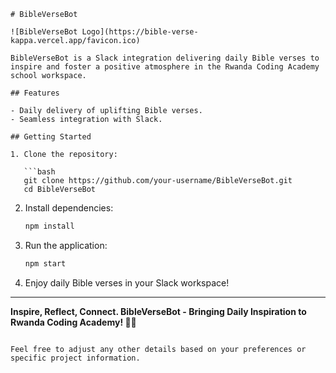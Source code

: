 ```
# BibleVerseBot

![BibleVerseBot Logo](https://bible-verse-kappa.vercel.app/favicon.ico)

BibleVerseBot is a Slack integration delivering daily Bible verses to inspire and foster a positive atmosphere in the Rwanda Coding Academy school workspace.

## Features

- Daily delivery of uplifting Bible verses.
- Seamless integration with Slack.

## Getting Started

1. Clone the repository:

   ```bash
   git clone https://github.com/your-username/BibleVerseBot.git
   cd BibleVerseBot
   ```

2. Install dependencies:

   ```bash
   npm install
   ```

3. Run the application:

   ```bash
   npm start
   ```

4. Enjoy daily Bible verses in your Slack workspace!

---

**Inspire, Reflect, Connect. BibleVerseBot - Bringing Daily Inspiration to Rwanda Coding Academy! 📖✨**
```

Feel free to adjust any other details based on your preferences or specific project information.
